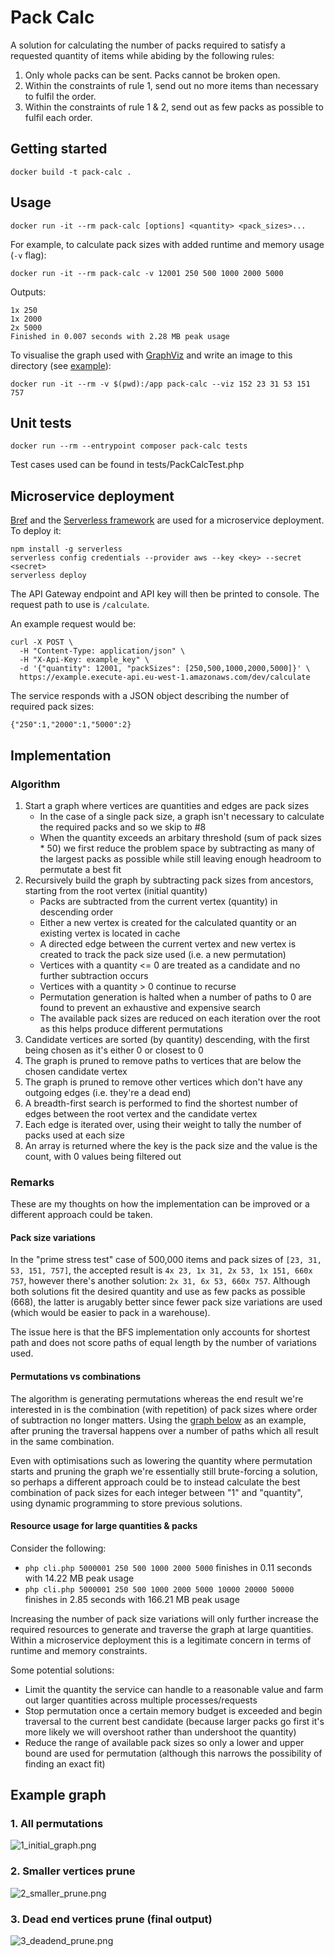 # Pack Calc

A solution for calculating the number of packs required to satisfy a requested quantity of items while abiding by the following rules:

1. Only whole packs can be sent. Packs cannot be broken open.
2. Within the constraints of rule 1, send out no more items than necessary to fulfil the order.
3. Within the constraints of rule 1 & 2, send out as few packs as possible to fulfil each order.

## Getting started

```
docker build -t pack-calc .
```

## Usage

```
docker run -it --rm pack-calc [options] <quantity> <pack_sizes>...
```

For example, to calculate pack sizes with added runtime and memory usage (`-v` flag):

```
docker run -it --rm pack-calc -v 12001 250 500 1000 2000 5000
```

Outputs:

```
1x 250
1x 2000
2x 5000
Finished in 0.007 seconds with 2.28 MB peak usage
```

To visualise the graph used with [GraphViz](https://graphviz.org/) and write an image to this directory (see [example](#example-graph)):

```
docker run -it --rm -v $(pwd):/app pack-calc --viz 152 23 31 53 151 757
```

## Unit tests

```
docker run --rm --entrypoint composer pack-calc tests
```

Test cases used can be found in tests/PackCalcTest.php

## Microservice deployment

[Bref](https://bref.sh/) and the [Serverless framework](https://serverless.com/) are used for a microservice deployment. To deploy it:

```
npm install -g serverless
serverless config credentials --provider aws --key <key> --secret <secret>
serverless deploy
```

The API Gateway endpoint and API key will then be printed to console. The request path to use is `/calculate`.

An example request would be:

```
curl -X POST \
  -H "Content-Type: application/json" \
  -H "X-Api-Key: example_key" \
  -d '{"quantity": 12001, "packSizes": [250,500,1000,2000,5000]}' \
  https://example.execute-api.eu-west-1.amazonaws.com/dev/calculate
```

The service responds with a JSON object describing the number of required pack sizes:

```
{"250":1,"2000":1,"5000":2}
```

## Implementation

### Algorithm

1. Start a graph where vertices are quantities and edges are pack sizes
   - In the case of a single pack size, a graph isn't necessary to calculate the required packs and so we skip to #8
   - When the quantity exceeds an arbitary threshold (sum of pack sizes * 50) we first reduce the problem space by subtracting as many of the largest packs as possible while still leaving enough headroom to permutate a best fit
2. Recursively build the graph by subtracting pack sizes from ancestors, starting from the root vertex (initial quantity)
   - Packs are subtracted from the current vertex (quantity) in descending order
   - Either a new vertex is created for the calculated quantity or an existing vertex is located in cache
   - A directed edge between the current vertex and new vertex is created to track the pack size used (i.e. a new permutation)
   - Vertices with a quantity <= 0 are treated as a candidate and no further subtraction occurs
   - Vertices with a quantity > 0 continue to recurse
   - Permutation generation is halted when a number of paths to 0 are found to prevent an exhaustive and expensive search
   - The available pack sizes are reduced on each iteration over the root as this helps produce different permutations
3. Candidate vertices are sorted (by quantity) descending, with the first being chosen as it's either 0 or closest to 0
4. The graph is pruned to remove paths to vertices that are below the chosen candidate vertex
5. The graph is pruned to remove other vertices which don't have any outgoing edges (i.e. they're a dead end)
6. A breadth-first search is performed to find the shortest number of edges between the root vertex and the candidate vertex
7. Each edge is iterated over, using their weight to tally the number of packs used at each size
8. An array is returned where the key is the pack size and the value is the count, with 0 values being filtered out

### Remarks

These are my thoughts on how the implementation can be improved or a different approach could be taken.

#### Pack size variations

In the "prime stress test" case of 500,000 items and pack sizes of `[23, 31, 53, 151, 757]`, the accepted result is `4x 23, 1x 31, 2x 53, 1x 151, 660x 757`, however there's another solution: `2x 31, 6x 53, 660x 757`. Although both solutions fit the desired quantity and use as few packs as possible (668), the latter is arugably better since fewer pack size variations are used (which would be easier to pack in a warehouse).

The issue here is that the BFS implementation only accounts for shortest path and does not score paths of equal length by the number of variations used.

#### Permutations vs combinations

The algorithm is generating permutations whereas the end result we're interested in is the combination (with repetition) of pack sizes where order of subtraction no longer matters. Using the [graph below](#example-graph) as an example, after pruning the traversal happens over a number of paths which all result in the same combination.

Even with optimisations such as lowering the quantity where permutation starts and pruning the graph we're essentially still brute-forcing a solution, so perhaps a different approach could be to instead calculate the best combination of pack sizes for each integer between "1" and "quantity", using dynamic programming to store previous solutions.

#### Resource usage for large quantities & packs

Consider the following:

* `php cli.php 5000001 250 500 1000 2000 5000` finishes in 0.11 seconds with 14.22 MB peak usage
* `php cli.php 5000001 250 500 1000 2000 5000 10000 20000 50000` finishes in 2.85 seconds with 166.21 MB peak usage

Increasing the number of pack size variations will only further increase the required resources to generate and traverse the graph at large quantities. Within a microservice deployment this is a legitimate concern in terms of runtime and memory constraints.

Some potential solutions:

* Limit the quantity the service can handle to a reasonable value and farm out larger quantities across multiple processes/requests
* Stop permutation once a certain memory budget is exceeded and begin traversal to the current best candidate (because larger packs go first it's more likely we will overshoot rather than undershoot the quantity)
* Reduce the range of available pack sizes so only a lower and upper bound are used for permutation (although this narrows the possibility of finding an exact fit)

## Example graph

### 1. All permutations
![1_initial_graph.png](https://raw.githubusercontent.com/lushc/pack-calc-php/main/example/1_initial_graph.png?sanitize=true)

### 2. Smaller vertices prune
![2_smaller_prune.png](https://raw.githubusercontent.com/lushc/pack-calc-php/main/example/2_smaller_prune.png?sanitize=true)

### 3. Dead end vertices prune (final output)
![3_deadend_prune.png](https://raw.githubusercontent.com/lushc/pack-calc-php/main/example/3_deadend_prune.png?sanitize=true)
